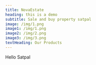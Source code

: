 ```yaml
---
title: NovaEstate
heading: this is a demo
subtitle: Sale and buy property satpal
image: /img/1.png
image1: /img/1.png
image2: /img/2.png
image3: /img/3.png
textHeading: Our Products
---
```


Hello Satpal